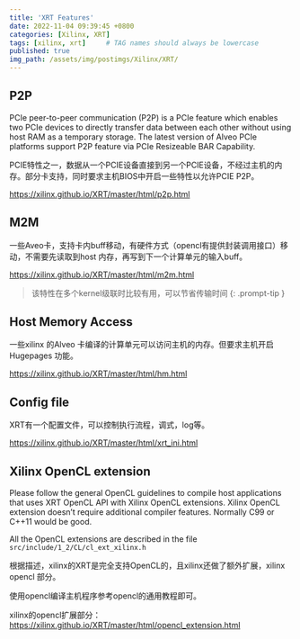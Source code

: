 ```yaml
---
title: 'XRT Features'
date: 2022-11-04 09:39:45 +0800
categories: [Xilinx, XRT]
tags: [xilinx, xrt]     # TAG names should always be lowercase
published: true
img_path: /assets/img/postimgs/Xilinx/XRT/
---
```



## P2P

PCIe peer-to-peer communication (P2P) is a PCIe feature which enables two PCIe devices to directly transfer data
 between each other without using host RAM as a temporary storage. 
The latest version of Alveo PCIe platforms support P2P feature via PCIe Resizeable BAR Capability.

PCIE特性之一，数据从一个PCIE设备直接到另一个PCIE设备，不经过主机的内存。部分卡支持，同时要求主机BIOS中开启一些特性以允许PCIE P2P。

<https://xilinx.github.io/XRT/master/html/p2p.html>



## M2M

一些Aveo卡，支持卡内buff移动，有硬件方式（opencl有提供封装调用接口）移动，不需要先读取到host 内存，再写到下一个计算单元的输入buff。

<https://xilinx.github.io/XRT/master/html/m2m.html>

>该特性在多个kernel级联时比较有用，可以节省传输时间
{: .prompt-tip }


## Host Memory Access

一些xilinx 的Alveo 卡编译的计算单元可以访问主机的内存。但要求主机开启 Hugepages 功能。

<https://xilinx.github.io/XRT/master/html/hm.html>



## Config file

XRT有一个配置文件，可以控制执行流程，调式，log等。

<https://xilinx.github.io/XRT/master/html/xrt_ini.html>


## Xilinx OpenCL extension

Please follow the general OpenCL guidelines to compile host applications that uses XRT OpenCL API 
with Xilinx OpenCL extensions. Xilinx OpenCL extension doesn’t require additional compiler features. 
Normally C99 or C++11 would be good.

All the OpenCL extensions are described in the file `src/include/1_2/CL/cl_ext_xilinx.h`

根据描述，xilinx的XRT是完全支持OpenCL的，且xilinx还做了额外扩展，xilinx opencl 部分。

使用opencl编译主机程序参考opencl的通用教程即可。

xilinx的opencl扩展部分：<https://xilinx.github.io/XRT/master/html/opencl_extension.html>







